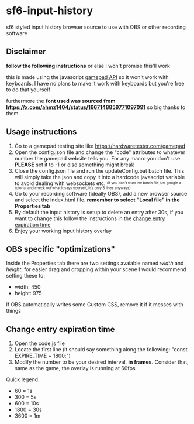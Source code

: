 # sf6-input-history
sf6 styled input history browser source to use with OBS or other recording software

## Disclaimer
**follow the following instructions** or else I won't promise this'll work

this is made using the javascript [gamepad API](https://developer.mozilla.org/en-US/docs/Web/API/Gamepad_API) so it won't work with keyboards. I have no plans to make it work with keyboards but you're free to do that yourself

furthermore the **font used was sourced from https://x.com/ahmz1404/status/1667148859771097091** so big thanks to them

## Usage instructions
1. Go to a gamepad testing site like https://hardwaretester.com/gamepad
2. Open the config.json file and change the "code" attributes to whatever number the gamepad website tells you. For any macro you don't use **PLEASE** set it to -1 or else something might break
3. Close the config.json file and run the updateConfig.bat batch file. This will simply take the json and copy it into a hardcode javascript variable to avoid dealing with websockets etc. <sup><sub>(if you don't trust the batch file just google a tutorial and check out what it says yourself, it's only 3 lines anyways)</sub></sup>
4. Go to your recording software (ideally OBS), add a new browser source and select the index.html file. **remember to select "Local file" in the Properties tab**
5. By default the input history is setup to delete an entry after 30s, if you want to change this follow the instructions in the [change entry expiration time](#Change-entry-expiration-time)
6. Enjoy your working input history overlay

## OBS specific "optimizations"
Inside the Properties tab there are two settings avaiable named *width* and *height*, for easier drag and dropping within your scene I would recommend setting these to:
* width: 450
* height: 975

If OBS automatically writes some Custom CSS, remove it if it messes with things

## Change entry expiration time
1. Open the code.js file
2. Locate the first line (it should say something along the following: "const EXPIRE_TIME = 1800;")
3. Modify the number to be your desired interval, **in frames**. Consider that, same as the game, the overlay is running at 60fps

Quick legend:
* 60 = 1s
* 300 = 5s
* 600 = 10s
* 1800 = 30s
* 3600 = 1m
